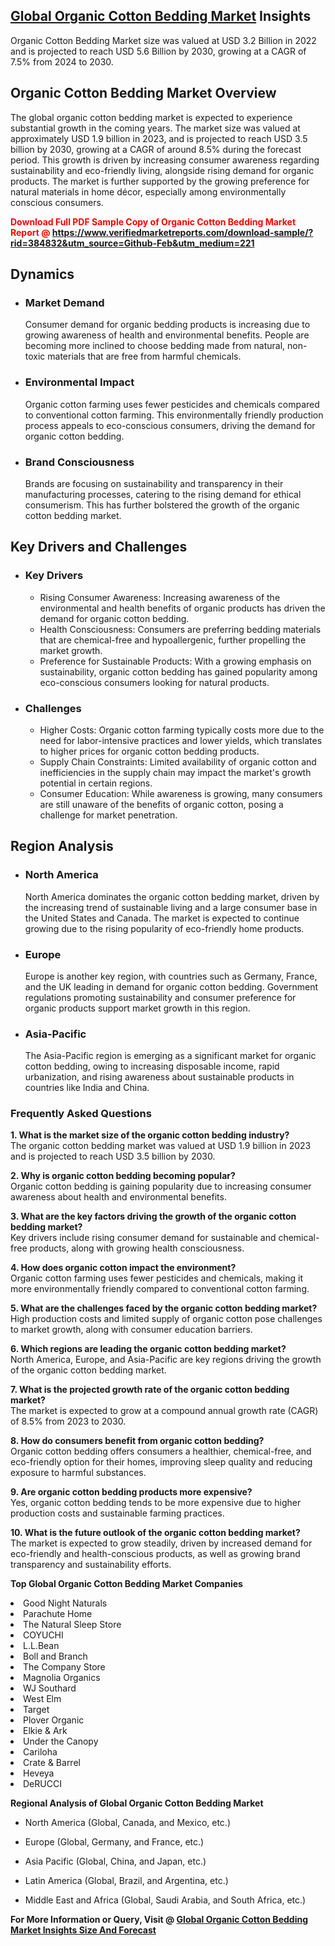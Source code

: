 <h2><a href="https://www.verifiedmarketreports.com/download-sample/?rid=384832&amp;utm_source=Github&amp;utm_medium=221" target="_blank">Global Organic Cotton Bedding Market</a> Insights</h2><p>Organic Cotton Bedding Market size was valued at USD 3.2 Billion in 2022 and is projected to reach USD 5.6 Billion by 2030, growing at a CAGR of 7.5% from 2024 to 2030.</p><p> <h2>Organic Cotton Bedding Market Overview</h2> <p>The global organic cotton bedding market is expected to experience substantial growth in the coming years. The market size was valued at approximately USD 1.9 billion in 2023, and is projected to reach USD 3.5 billion by 2030, growing at a CAGR of around 8.5% during the forecast period. This growth is driven by increasing consumer awareness regarding sustainability and eco-friendly living, alongside rising demand for organic products. The market is further supported by the growing preference for natural materials in home décor, especially among environmentally conscious consumers.</p> <p><strong><p><span class=""><span style="color: #ff0000;"><strong>Download Full PDF Sample Copy of Organic Cotton Bedding Market Report</strong> @ </span><a href="https://www.verifiedmarketreports.com/download-sample/?rid=384832&amp;utm_source=Github-Feb&amp;utm_medium=221" target="_blank">https://www.verifiedmarketreports.com/download-sample/?rid=384832&amp;utm_source=Github-Feb&amp;utm_medium=221</a></span></p></strong></p> <h2>Dynamics</h2> <ul> <li><h3>Market Demand</h3> Consumer demand for organic bedding products is increasing due to growing awareness of health and environmental benefits. People are becoming more inclined to choose bedding made from natural, non-toxic materials that are free from harmful chemicals. </li> <li><h3>Environmental Impact</h3> Organic cotton farming uses fewer pesticides and chemicals compared to conventional cotton farming. This environmentally friendly production process appeals to eco-conscious consumers, driving the demand for organic cotton bedding. </li> <li><h3>Brand Consciousness</h3> Brands are focusing on sustainability and transparency in their manufacturing processes, catering to the rising demand for ethical consumerism. This has further bolstered the growth of the organic cotton bedding market. </li> </ul> <h2>Key Drivers and Challenges</h2> <ul> <li><h3>Key Drivers</h3> <ul> <li>Rising Consumer Awareness: Increasing awareness of the environmental and health benefits of organic products has driven the demand for organic cotton bedding.</li> <li>Health Consciousness: Consumers are preferring bedding materials that are chemical-free and hypoallergenic, further propelling the market growth.</li> <li>Preference for Sustainable Products: With a growing emphasis on sustainability, organic cotton bedding has gained popularity among eco-conscious consumers looking for natural products.</li> </ul> </li> <li><h3>Challenges</h3> <ul> <li>Higher Costs: Organic cotton farming typically costs more due to the need for labor-intensive practices and lower yields, which translates to higher prices for organic cotton bedding products.</li> <li>Supply Chain Constraints: Limited availability of organic cotton and inefficiencies in the supply chain may impact the market's growth potential in certain regions.</li> <li>Consumer Education: While awareness is growing, many consumers are still unaware of the benefits of organic cotton, posing a challenge for market penetration.</li> </ul> </li> </ul> <h2>Region Analysis</h2> <ul> <li><h3>North America</h3> North America dominates the organic cotton bedding market, driven by the increasing trend of sustainable living and a large consumer base in the United States and Canada. The market is expected to continue growing due to the rising popularity of eco-friendly home products. </li> <li><h3>Europe</h3> Europe is another key region, with countries such as Germany, France, and the UK leading in demand for organic cotton bedding. Government regulations promoting sustainability and consumer preference for organic products support market growth in this region. </li> <li><h3>Asia-Pacific</h3> The Asia-Pacific region is emerging as a significant market for organic cotton bedding, owing to increasing disposable income, rapid urbanization, and rising awareness about sustainable products in countries like India and China. </li> </ul> <h3>Frequently Asked Questions</h3> <p><strong>1. What is the market size of the organic cotton bedding industry?</strong><br> The organic cotton bedding market was valued at USD 1.9 billion in 2023 and is projected to reach USD 3.5 billion by 2030.</p> <p><strong>2. Why is organic cotton bedding becoming popular?</strong><br> Organic cotton bedding is gaining popularity due to increasing consumer awareness about health and environmental benefits.</p> <p><strong>3. What are the key factors driving the growth of the organic cotton bedding market?</strong><br> Key drivers include rising consumer demand for sustainable and chemical-free products, along with growing health consciousness.</p> <p><strong>4. How does organic cotton impact the environment?</strong><br> Organic cotton farming uses fewer pesticides and chemicals, making it more environmentally friendly compared to conventional cotton farming.</p> <p><strong>5. What are the challenges faced by the organic cotton bedding market?</strong><br> High production costs and limited supply of organic cotton pose challenges to market growth, along with consumer education barriers.</p> <p><strong>6. Which regions are leading the organic cotton bedding market?</strong><br> North America, Europe, and Asia-Pacific are key regions driving the growth of the organic cotton bedding market.</p> <p><strong>7. What is the projected growth rate of the organic cotton bedding market?</strong><br> The market is expected to grow at a compound annual growth rate (CAGR) of 8.5% from 2023 to 2030.</p> <p><strong>8. How do consumers benefit from organic cotton bedding?</strong><br> Organic cotton bedding offers consumers a healthier, chemical-free, and eco-friendly option for their homes, improving sleep quality and reducing exposure to harmful substances.</p> <p><strong>9. Are organic cotton bedding products more expensive?</strong><br> Yes, organic cotton bedding tends to be more expensive due to higher production costs and sustainable farming practices.</p> <p><strong>10. What is the future outlook of the organic cotton bedding market?</strong><br> The market is expected to grow steadily, driven by increased demand for eco-friendly and health-conscious products, as well as growing brand transparency and sustainability efforts.</p> </p><p><strong>Top Global Organic Cotton Bedding Market Companies</strong></p><div data-test-id=""><p><li>Good Night Naturals</li><li> Parachute Home</li><li> The Natural Sleep Store</li><li> COYUCHI</li><li> L.L.Bean</li><li> Boll and Branch</li><li> The Company Store</li><li> Magnolia Organics</li><li> WJ Southard</li><li> West Elm</li><li> Target</li><li> Plover Organic</li><li> Elkie & Ark</li><li> Under the Canopy</li><li> Cariloha</li><li> Crate & Barrel</li><li> Heveya</li><li> DeRUCCI</li></p><div><strong>Regional Analysis of&nbsp;Global Organic Cotton Bedding Market</strong></div><ul><li dir="ltr"><p dir="ltr">North America&nbsp;(Global, Canada, and Mexico, etc.)</p></li><li dir="ltr"><p dir="ltr">Europe (Global, Germany, and France, etc.)</p></li><li dir="ltr"><p dir="ltr">Asia Pacific&nbsp;(Global, China, and Japan, etc.)</p></li><li dir="ltr"><p dir="ltr">Latin America&nbsp;(Global, Brazil, and Argentina, etc.)</p></li><li dir="ltr">Middle East and Africa&nbsp;(Global, Saudi Arabia, and South Africa, etc.)</li></ul><p><strong>For More Information or Query, Visit @&nbsp;</strong><strong><a href="https://www.verifiedmarketreports.com/product/organic-cotton-bedding-market/?utm_source=Github&amp;utm_medium=221" target="_blank">Global Organic Cotton Bedding Market Insights Size And Forecast</a></strong></p></div>
